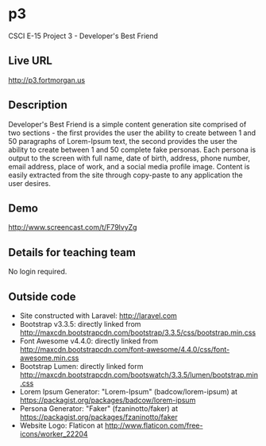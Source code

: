 # p3
CSCI E-15 Project 3 - Developer's Best Friend

## Live URL
<http://p3.fortmorgan.us>

## Description
Developer's Best Friend is a simple content generation site comprised of two sections - the first provides the user the ability to create between 1 and 50 paragraphs of Lorem-Ipsum text, the second provides the user the ability to create between 1 and 50 complete fake personas.  Each persona is output to the screen with full name, date of birth, address, phone number, email address, place of work, and a social media profile image.  Content is easily extracted from the site through copy-paste to any application the user desires.

## Demo
<http://www.screencast.com/t/F79lvyZg>

## Details for teaching team
No login required.

## Outside code

* Site constructed with Laravel: http://laravel.com
* Bootstrap v3.3.5: directly linked from http://maxcdn.bootstrapcdn.com/bootstrap/3.3.5/css/bootstrap.min.css
* Font Awesome v4.4.0: directly linked from http://maxcdn.bootstrapcdn.com/font-awesome/4.4.0/css/font-awesome.min.css
* Bootstrap Lumen: directly linked form http://maxcdn.bootstrapcdn.com/bootswatch/3.3.5/lumen/bootstrap.min.css
* Lorem Ipsum Generator: "Lorem-Ipsum" (badcow/lorem-ipsum) at https://packagist.org/packages/badcow/lorem-ipsum
* Persona Generator: "Faker" (fzaninotto/faker) at https://packagist.org/packages/fzaninotto/faker
* Website Logo: Flaticon at http://www.flaticon.com/free-icons/worker_22204
